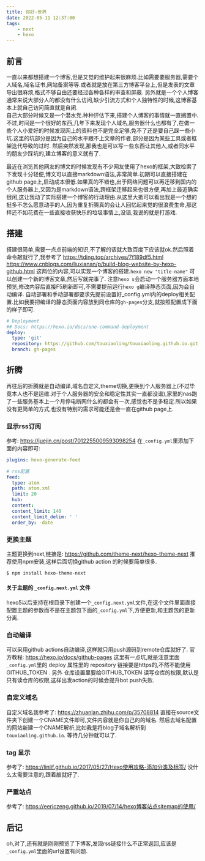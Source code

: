 ```yaml
---
title: 你好-世界
date: 2022-05-11 12:37:00
tags:
    - next
    - hexo
---
```


## 前言
一直以来都想搭建一个博客,但是又觉的维护起来很麻烦.比如需要要服务器,需要个人域名,域名证书,网站备案等等.或者就是放在第三方博客平台上,但是发表的文章导出很麻烦,格式不够自由还要经过各种各样的审查和屏蔽.
另外就是一个个人博客通常来说大部分人的都没有什么访问,缺少引流方式和个人独特性的时候,这博客基本上就自己访问简直就是自闭.  
自己大部分时候又是一个潜水党.种种评估下来,搭建个人博客的事情就一直搁置中.
不过,时间是一个很好的东西,几年下来发现个人域名,服务器什么也都有了,在做一些个人小爱好的时候发现网上的资料也不是完全足够,免不了还是要自己踩一些小坑.这里的坑部分是因为自己的水平跟不上文章的作者,部分是因为某些工具或者框架迭代导致的过时.
然后突然发现,那我也是可以写一些东西让其他人,或者同水平的朋友少踩坑的,建立博客的意义就有了.

最近在浏览其他网友的博文的时候发现有不少网友使用了hexo的框架,大致检索了下发现十分轻便,博文可以直接markdown语法,非常简单.初期可以直接搭建在github page上,启动成本很低.如果真的不错也,出于网络问题可以再迁移到国内的个人服务器上,又因为是markdown语法,跨框架迁移起来也很方便,再加上最近确实很闲,这让我动了实际搭建一个博客的行动理由.从这里大抵可以看出我是一个想的挺多不怎么愿意动手的人,因为重复折腾真的会让人回忆起来觉的很浪费生命,那这样还不如花费在一些直接收获快乐的垃圾事情上,没错,我说的就是打游戏.
<!--more-->
## 搭建 

搭建很简单,需要一点点前端的知识,不了解的话就大致百度下应该就ok.然后照着命令敲就行了,我参考了
https://tding.top/archives/7f189df5.html  
https://www.cnblogs.com/liuxianan/p/build-blog-website-by-hexo-github.html
这两位的内容,可以实现一个博客的搭建.`hexo new "title-name"` 可以创建一个新的博客文章,然后写就完事了.
注意`hexo s`会启动一个服务器方面本地预览,修改内容后直接F5刷新即可,不需要提前运行`hexo g`编译静态页面,因为会自动编译.
自动部署和手动部署都要求先提前设置好_config.yml内的deploy相关配置.比如我要把编译的静态页面内容放到同仓库的`gh-pages`分支,就按照配置成下面的样子即可.
```yaml
# Deployment
## Docs: https://hexo.io/docs/one-command-deployment
deploy:
  type: 'git'
  repository: https://github.com/touxiaoling/touxiaoling.github.io.git # 用https或者ssh均可
  branch: gh-pages
```

## 折腾

再往后的折腾就是自动编译,域名自定义,theme切换,更换到个人服务器上(不过毕竟本人也不是运维.对于个人服务器的安全和稳定性其实一直都没谱),家里的nas跑了一些服务基本上一个月停电断网什么的都会有一次,感觉也不是多稳定.所以如果没有更简单的方式,也没有特别的需求可能还是会一直在github page上.
### 显示rss订阅
参考: https://juejin.cn/post/7012255009593098254
在`_config.yml`里添加下面的内容即可: 
```yaml
plugins: hexo-generate-feed
​
# rss配置
feed:
  type: atom
  path: atom.xml
  limit: 20
  hub:
  content:
  content_limit: 140
  content_limit_delim: ' '
  order_by: -date
```

### 更换主题

主题更换到next,链接是: https://github.com/theme-next/hexo-theme-next
推荐使用npm安装,这样后面切换github action 的时候要简单很多.
```bash
$ npm install hexo-theme-next
```
#### 关于主题的 `_config.next.yml` 文件
hexo5以后支持在根目录下创建一个`_config.next.yml`文件,在这个文件里面直接配置主题的参数而不是在主题包下面的`_config.yml`下,方便更新,和主题包的更新分离.

### 自动编译
可以采用github actions自动编译,这样就只用push源码到remote仓库就好了.
官方教程: https://hexo.io/docs/github-pages
这里有一点坑,就是注意里面`_config.yml`里的 deploy 属性里的 repository 链接要是https的,不然不能使用GITHUB_TOKEN .
另外 仓库设置里要给GITHUB_TOKEN 读写仓库的权限,默认是只有读仓库的权限,这样出发action的时候会提升bot push失败.

### 自定义域名
自定义域名我参考了: https://zhuanlan.zhihu.com/p/35708814
直接在source文件夹下创建一个CNAME文件即可,文件内容就是你自己的的域名.
然后去域名配置的网站新建一个CNAME解析,比如我是将blog子域名解析到`touxiaoling.github.io`.
等待几分钟就可以了.

### tag 显示
参考了: https://linlif.github.io/2017/05/27/Hexo使用攻略-添加分类及标签/
没什么太需要注意的,跟着敲就好了.

### 严重站点
参考了: https://eericzeng.github.io/2019/07/14/hexo博客站点sitemap的使用/

## 后记
oh,对了,还有就是刚刚预览了下博客,发现rss链接什么不正常返回,应该是`_config.yml`里面的url设置有问题.